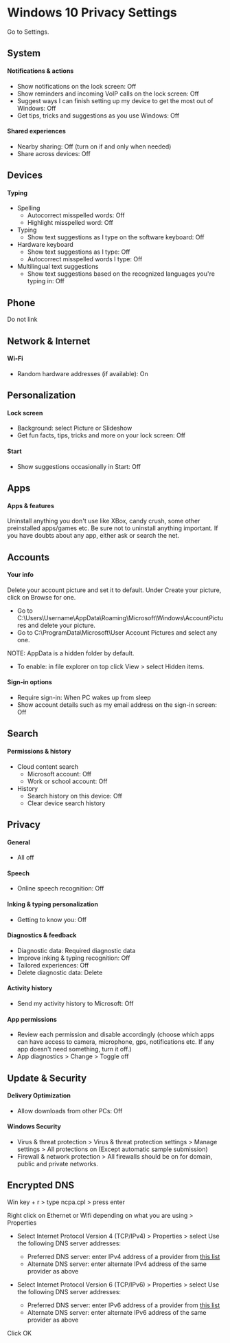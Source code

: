 # Windows 10 Privacy Settings

Go to Settings.



## System

#### Notifications & actions
- Show notifications on the lock screen: Off
- Show reminders and incoming VoIP calls on the lock screen: Off
- Suggest ways I can finish setting up my device to get the most out of Windows: Off
- Get tips, tricks and suggestions as you use Windows: Off

#### Shared experiences
- Nearby sharing: Off (turn on if and only when needed)
- Share across devices: Off



## Devices

#### Typing
- Spelling
  - Autocorrect misspelled words: Off
  - Highlight misspelled word: Off
- Typing
  - Show text suggestions as I type on the software keyboard: Off
- Hardware keyboard
  - Show text suggestions as I type: Off
  - Autocorrect misspelled words I type: Off
- Multilingual text suggestions
  - Show text suggestions based on the recognized languages you're typing in: Off



## Phone
Do not link



## Network & Internet

#### Wi-Fi
- Random hardware addresses (if available): On



## Personalization

#### Lock screen
- Background: select Picture or Slideshow
- Get fun facts, tips, tricks and more on your lock screen: Off

#### Start
- Show suggestions occasionally in Start: Off



## Apps

#### Apps & features
Uninstall anything you don't use like XBox, candy crush, some other preinstalled apps/games etc.
Be sure not to uninstall anything important. If you have doubts about any app, either ask or search the net.



## Accounts

#### Your info
Delete your account picture and set it to default. Under Create your picture, click on Browse for one.
- Go to C:\Users\Username\AppData\Roaming\Microsoft\Windows\AccountPictures and delete your picture.
- Go to C:\ProgramData\Microsoft\User Account Pictures and select any one.

NOTE: AppData is a hidden folder by default.
- To enable: in file explorer on top click View > select Hidden items.

#### Sign-in options
- Require sign-in: When PC wakes up from sleep
- Show account details such as my email address on the sign-in screen: Off



## Search

#### Permissions & history
- Cloud content search
  - Microsoft account: Off
  - Work or school account: Off
- History
  - Search history on this device: Off
  - Clear device search history



## Privacy

#### General
- All off

#### Speech
- Online speech recognition: Off

#### Inking & typing personalization
- Getting to know you: Off

#### Diagnostics & feedback
- Diagnostic data: Required diagnostic data
- Improve inking & typing recognition: Off
- Tailored experiences: Off
- Delete diagnostic data: Delete

#### Activity history
- Send my activity history to Microsoft: Off

#### App permissions
- Review each permission and disable accordingly (choose which apps can have access to camera, microphone, gps, notifications etc. If any app doesn't need something, turn it off.)
- App diagnostics > Change > Toggle off



## Update & Security

#### Delivery Optimization
- Allow downloads from other PCs: Off

#### Windows Security

- Virus & threat protection > Virus & threat protection settings > Manage settings > All protections on (Except automatic sample submission)
- Firewall & network protection > All firewalls should be on for domain, public and private networks.



## Encrypted DNS
Win key + r > type ncpa.cpl > press enter

Right click on Ethernet or Wifi depending on what you are using > Properties

- Select Internet Protocol Version 4 (TCP/IPv4) > Properties > select Use the following DNS server addresses:
  - Preferred DNS server: enter IPv4 address of a provider from [this list](https://privacyguides.org/providers/dns/)
  - Alternate DNS server: enter alternate IPv4 address of the same provider as above

- Select Internet Protocol Version 6 (TCP/IPv6) > Properties > select Use the following DNS server addresses:
  - Preferred DNS server: enter IPv6 address of a provider from [this list](https://privacyguides.org/providers/dns/)
  - Alternate DNS server: enter alternate IPv6 address of the same provider as above
  
Click OK